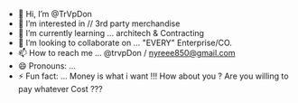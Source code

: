 - 👋 Hi, I’m @TrVpDon
- 👀 I’m interested in // 3rd party merchandise
- 🌱 I’m currently learning ... architech & Contracting
- 💞️ I’m looking to collaborate on ... "EVERY" Enterprise/CO.
- 📫 How to reach me ... @trvpDon / nyreee850@gmail.com
- 😄 Pronouns: ... 
- ⚡ Fun fact: ... Money is what i want !!! How about you ? Are you willing to pay whatever Cost ??? 

<!---
TrVpDon/TrVpDon is a ✨ special ✨ repository because its `README.md` (this file) appears on your GitHub profile.
You can click the Preview link to take a look at your changes.
--->
